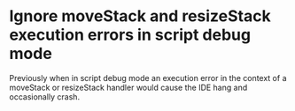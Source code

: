 # Ignore moveStack and resizeStack execution errors in script debug mode

Previously when in script debug mode an execution error in the context
of a moveStack or resizeStack handler would cause the IDE hang and 
occasionally crash. 
